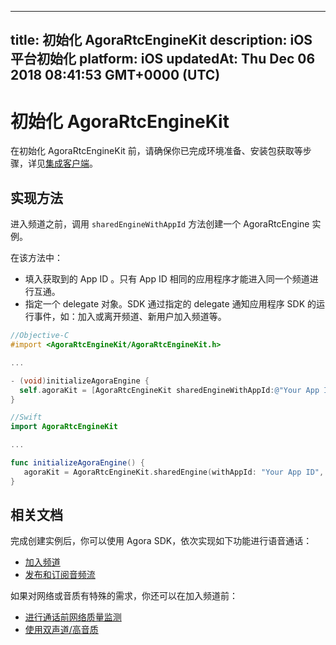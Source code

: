
---
title: 初始化 AgoraRtcEngineKit
description: iOS平台初始化
platform: iOS
updatedAt: Thu Dec 06 2018 08:41:53 GMT+0000 (UTC)
---
# 初始化 AgoraRtcEngineKit
在初始化 AgoraRtcEngineKit 前，请确保你已完成环境准备、安装包获取等步骤，详见[集成客户端](../../cn/Voice/ios_audio.md)。

## 实现方法

进入频道之前，调用 `sharedEngineWithAppId` 方法创建一个 AgoraRtcEngine 实例。

在该方法中：

- 填入获取到的 App ID 。只有 App ID 相同的应用程序才能进入同一个频道进行互通。
- 指定一个 delegate 对象。SDK 通过指定的 delegate 通知应用程序 SDK 的运行事件，如：加入或离开频道、新用户加入频道等。

```objective-c
//Objective-C
#import <AgoraRtcEngineKit/AgoraRtcEngineKit.h>

...

- (void)initializeAgoraEngine {
  self.agoraKit = [AgoraRtcEngineKit sharedEngineWithAppId:@"Your App ID" delegate:self];
}
```

```swift
//Swift
import AgoraRtcEngineKit

...

func initializeAgoraEngine() {
   agoraKit = AgoraRtcEngineKit.sharedEngine(withAppId: "Your App ID", delegate: self)
}
```

## 相关文档
完成创建实例后，你可以使用 Agora SDK，依次实现如下功能进行语音通话：
* [加入频道](../../cn/Voice/join_communication_ios.md)
* [发布和订阅音频流](../../cn/Voice/publish_ios_audio.md)

如果对网络或音质有特殊的需求，你还可以在加入频道前：
* [进行通话前网络质量监测](../../cn/Voice/lastmile_ios.md)
* [使用双声道/高音质](../../cn/Voice/audio_profile_ios_audio.md)
